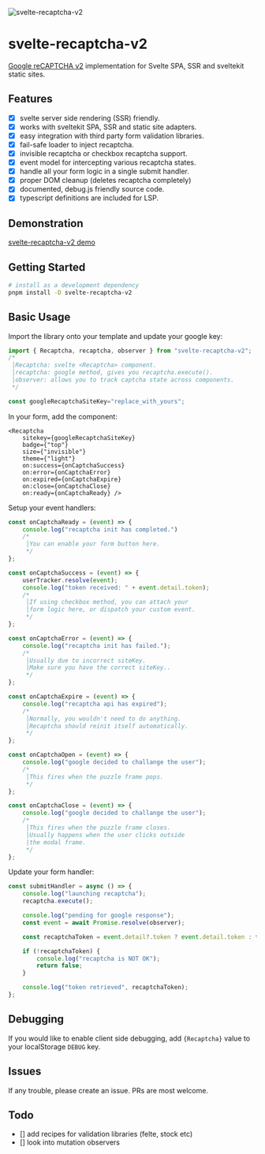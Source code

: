 ![svelte-recaptcha-v2](https://user-images.githubusercontent.com/30809170/138197082-b92887d5-a875-41ee-9939-cbb8aba9ab6b.png)

# svelte-recaptcha-v2

[Google reCAPTCHA v2](https://developers.google.com/recaptcha/docs/display)  implementation for Svelte SPA, SSR and  sveltekit static sites.

## Features

 - [x] svelte server side rendering (SSR) friendly.
 - [x] works with sveltekit SPA, SSR and static site adapters.
 - [x] easy integration with third party form validation libraries.
 - [x] fail-safe loader to inject recaptcha.
 - [x] invisible recaptcha or checkbox recaptcha support.
 - [x] event model for intercepting various recaptcha states.
 - [x] handle all your form logic in a single submit handler.
 - [x] proper DOM cleanup (deletes recaptcha completely)
 - [x] documented, debug.js friendly source code.
 - [x] typescript definitions are included for LSP.

## Demonstration
[svelte-recaptcha-v2 demo](https://basaran.github.io/svelte-recaptcha-v2/)

## Getting Started
```bash
# install as a development dependency
pnpm install -D svelte-recaptcha-v2
```

## Basic Usage

Import the library onto your template and update your google key:

```js
import { Recaptcha, recaptcha, observer } from "svelte-recaptcha-v2";
/*
 │Recaptcha: svelte <Recaptcha> component.
 │recaptcha: google method, gives you recaptcha.execute().
 │observer: allows you to track captcha state across components.
 */

const googleRecaptchaSiteKey="replace_with_yours";
```

In your form, add the component:

```svelte
<Recaptcha
    sitekey={googleRecaptchaSiteKey}
    badge={"top"}
    size={"invisible"}
    theme={"light"}
    on:success={onCaptchaSuccess}
    on:error={onCaptchaError}
    on:expired={onCaptchaExpire}
    on:close={onCaptchaClose}
    on:ready={onCaptchaReady} />
```

Setup your event handlers:

```js
const onCaptchaReady = (event) => {
    console.log("recaptcha init has completed.")
    /*
     │You can enable your form button here.
     */
};

const onCaptchaSuccess = (event) => {
    userTracker.resolve(event);
    console.log("token received: " + event.detail.token);
    /*
     │If using checkbox method, you can attach your
     │form logic here, or dispatch your custom event.
     */
};

const onCaptchaError = (event) => {
    console.log("recaptcha init has failed.");
    /*
     │Usually due to incorrect siteKey.
     |Make sure you have the correct siteKey..
     */
};

const onCaptchaExpire = (event) => {
    console.log("recaptcha api has expired");
    /*
     │Normally, you wouldn't need to do anything.
     │Recaptcha should reinit itself automatically.
     */
};

const onCaptchaOpen = (event) => {
    console.log("google decided to challange the user");
    /*
     │This fires when the puzzle frame pops.
     */
};

const onCaptchaClose = (event) => {
    console.log("google decided to challange the user");
    /*
     │This fires when the puzzle frame closes.
     │Usually happens when the user clicks outside
     |the modal frame.
     */
};
```

Update your form handler:

```js
const submitHandler = async () => {
    console.log("launching recaptcha");
    recaptcha.execute();

    console.log("pending for google response");
    const event = await Promise.resolve(observer);

    const recaptchaToken = event.detail?.token ? event.detail.token : false;

    if (!recaptchaToken) {
        console.log("recaptcha is NOT OK");
        return false;
    }

    console.log("token retrieved", recaptchaToken);
};
```

## Debugging

If you would like to enable client side debugging, add `{Recaptcha}` value to your localStorage `DEBUG` key.

## Issues

If any trouble, please create an issue. PRs are most welcome.

## Todo

- [] add recipes for validation libraries (felte, stock etc)
- [] look into mutation observers
